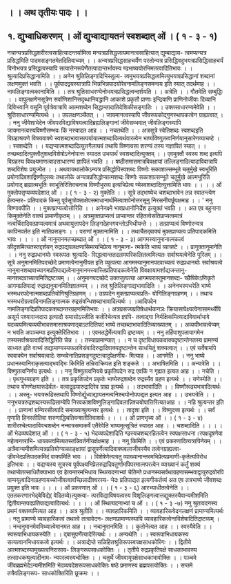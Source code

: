 ## । । अथ तृतीयः पादः । ।
## १. द्युभ्वाधिकरणम् । ओं  द्युभ्वाद्यायतनं स्वशब्दात् ओं । ( १ - ३ - १)
नचान्यत्रप्रसिद्धशरीरत्वसाहित्यादन्तर्यामित्व मन्यत्रप्रसिद्धजायमानत्वसाहित्यात् द्युम्बाद्याय-
त्वमप्यन्यत्र प्रसिद्धमिति पादमसङ्गतमेतदितिवाच्यम् । । अन्यत्रप्रसिद्धसाहचर्येण परतोन्यत्र
प्रसिद्धिवदुभयत्रप्रसिद्धिसाहचर्यं विनोभयत्र प्रसिद्धत्वस्यापि सत्वात्तेनरूपेणैतत्पादान्तर्भावस्य
ण्ढभाष्ययोरभिमतत्वादितिभावः । । श्रुत्यादिप्रसिद्धानामिति । । अनेन श्रुतिलिङ्गादिभिस्तुल्य-
त्वमुभयत्रप्रसिद्धत्वमित्युभयत्रप्रसिद्धानां शब्दानां लक्षणमुक्तं भवति । । पूर्वपादद्वयस्यात्रापि
भिन्नभिन्नपादयोरेवनामलिङ्गसमन्वय इति स्यात् तदर्थमाह । । नामलिङ्गात्मकानामिति । । तत्र
श्रुतिसाधरण्येनोभयत्रप्रसिद्धत्वन्दर्शयति । । अत्रेति । । गौतमेति सम्बुद्धिः । । वापुलक्षणेनसूत्रेण
सर्वाणिशानिसदृब्धानिवद्धानि आकाशे प्रकृतौ प्राणाः इन्द्रियाणि प्राणिनोजीवाः दिव्यानि
दिविभवानि वसूनि पूर्वत्रेवात्रापि आत्मशब्देन सिद्धान्तादातिदेशिकीसङ्गातिः । ।
उक्तसाधारण्यमेवेति । । श्रुतिसाधारण्यमित्यर्थः । । उपलक्षणञ्चैतत् । । जायमानत्वस्यापि
जीवरूपकोद्गुणस्थापकत्वेन ग्राह्यत्वात् । ।
ननु जीवेशाभेदेन जीवपरविद्याविषयत्वादिब्रह्यलिङ्गानां जीवेसम्भवात् जीवलिङ्गस्यापि
जायमानत्वस्यविष्णौसम्भवः किं नस्यादत आह । । नचतथेति । । अत्रसूत्रे स्वेतिशब्दः
स्वशब्दइति विग्रहाश्रयणे विषयवाक्ये स्वशब्दाभावात्तत्पर्यायात्मशब्दादित्यर्थवारत्वेन भाष्यंविष्णुतत्वनिर्णयानुसारेणव्याचष्टे । । स्वशब्देति । । यद्यप्यात्मशब्दादित्युत्तगैलाघवं तथापि
विष्णावसा शरण्यं तस्य नज्ञापितं स्यात् । । तच्छब्दादित्युक्तौतुशब्दविशेषोऽनेनोपात्तः स्यादत
उभयार्थं स्वशब्दादित्युक्तम् । । एवमुक्तौ स्वस्य शब्द इत्यपि विग्रहस्य विवक्ष्यमाणत्वादसाधारण्यं
ज्ञापितं भवति । । षष्ठीसमासमात्रविवक्षायां तल्लिङ्गादित्यादाविवात्रापि शब्दविशेषः प्रयुज्येत । ।
अथवायथालोकेऽन्यत्र प्रसिद्धोपिस्वशब्दः विष्णोः सकाशात्सम्भूते चतुर्मुखे स्वभूरिति
प्रयोगादिवशाद्विष्णौपुरव्यः तथालोके अन्यत्रप्रसिद्धोप्यात्मशब्दः विष्णोः सकाशात्सम्भूते
चतुर्मुखे आत्मभूरिति प्रयोगाद् ब्रह्मात्मभूतिः स्वभूतिरितिवचनाच विष्णौभुरव्य इत्यभिप्रेत्य
ण्मेस्वशब्दादित्युत्तामिति भावः । ।
। । ओं मुक्तोपसृप्यव्यपदेशात् ओं । । ( १ - ३ - २)
मुक्तेति । । सूत्रे तद्भाष्येच चशब्दाभावेन तन्न स्वातन्त्येण हेत्वन्तर- प्रतिपादकं किन्तु
पूर्वसूत्रोक्ताक्षेपसमाधानार्थमित्याशपेनोत्तरसूनु निरसनीयर्छूपक्षमाह । । ' ननु विष्णावपीति । ।
मुक्तप्राप्यत्वोत्तोरिति । । अनेनक्ष्मे भावप्रधानोनिर्देश इत्युक्तं भवति । । अत एव बहुनाना
किमुक्तेनेति वाक्यं प्रामाणीकृतम् । । अत्रमुक्तप्राप्यत्वं प्राप्यान्तर रहितत्वेसतिप्राप्यत्वमात्रं
नत्वर्चिरादिवत्प्राप्यत्वमात्रं अथवायुत्तापदेन लिङ्गदेहभगवन्तोऽभिधीयन्ते । । तत्प्राप्यत्वं
विष्णोरन्यत्र कापिनवर्तत इति नातिप्रसङ्गः । । पराणां मुक्तानामिति । । तथाचैतद्बाक्यं
मुक्तप्राप्यत्व प्रतिपादकमिति भावः । ।
। । ओं नानुमानमतच्छब्दात् ओं । । ( १ - ३ - ३)
आगमस्यानुमानात्मकत्वं कीदृशमित्यतस्तद्दर्शयन् रुद्रपद्यपलक्षणासिमत्यभिप्रेत्य नानुमाना-
त्मकेति भाष्यं व्याचष्टे । । प्रागुक्तानुमानेति । । ननु रुद्रप्रधानयोः स्वरूपतः श्रुत्यादि-
सिद्धत्वान्ततदलमपरिकलितत्वमित्यतः सर्वाश्रयत्वेनेति पूरितम् । । सूत्रे अनुमानमितिपदच्छेदे
प्रमाणत्वेनानुमीयत इति व्युत्पत्या आगमस्यानुमानपदवाच्यत्वं रुद्रप्रधानयोः सर्वाश्रयत्वे
नानुमानशब्दवाच्यागमप्रतिपाद्यत्वेनानुमानमस्यास्तिप्रतिपादकत्वेनेति विवक्षायामर्शाद्यजन्तानु-
मानशब्दवाच्यत्वमितिद्रष्टव्यम् । । अनुमानपदच्छेदे उक्तजुत्पत्या आगमपरास्तुमानशब्दा-
च्छैषिकेऽणिकृते आगमप्रतिपाद्यं रुद्राद्यनुमानमितिज्ञातव्यम् । । तत् श्रुतिलिङ्गाद्यभावादिति । ।
अनेनभस्मधरेति भाष्ये भस्मधरपदेनात्मशब्दप्रतियोगिश्रुतिग्रहणम् । । उग्रपदेन मुक्तप्राप्यत्वप्रति-
योगिलिङ्गग्रहणम् । । तथाच भस्मधरोग्रत्वादिनामलिङ्गात्मक रुद्रसंवन्धिशब्दाभावादित्यर्थः । ।आदिपदेन नामलिङ्गादिप्रतिपादकशब्दान्तरग्रहणमितिभावः । । अत्रप्रसज्यप्रतिषेधार्थकनञः
क्रियासापेक्ष्यत्वेनासामर्थ्येपि असूर्य पश्याराजदारा इत्यादौ समासोऽस्तीति कर्तरिचेत्यत्र ज्ञापि-
तत्वाद्गा निर्मक्षिकमित्यादाविवार्थाभावे यदव्ययमित्यव्ययीभावसमासाश्रयणाद्बाऽतदितिपदं भाष्ये
तच्छब्दाभावादितिव्याख्यातम् । । अव्ययीभावत्वेप्यम् न भवति अपञ्चम्या इत्युक्तेरितिभावः । ।
एवमतद्धेर्मेत्यत्रापि द्रष्टव्यम् । । ननु तर्हिपाशुपतायागमेन तस्यसर्वाश्रयत्वादिसिद्धिरिति चेन्न । ।
तस्याप्रामाण्यात् । । न च दृष्टविधायकवाक्यदृष्टान्तेनतस्य प्रामाण्यं साध्यत इति वाच्यं
तद्यामाण्यस्यफलविसंवादिरुद्रादिवाक्यदृष्टान्तेन साधयितुं शक्यत्वात् । ।
एवं सर्वेषामपि स्ववाक्येन सर्वाश्रयत्वादेः सम्भवेनातिप्रसङ्गदुष्टत्वादुपेक्षणीय- मित्याह । ।
आगमेति । । ननु भाष्ये प्रधानस्यानिराकृतत्वाद्भवद्भिः किमिति तन्निराक्रियत इति शङ्कते । ।
अभाषितमिति । । अन्यत्रेति । । विष्णुतत्वनिर्णय इत्यर्थः । । ननु विष्णुतत्वनियये प्रकृतिपदेन रुद्र
एवकिं न गृह्यत इत्यत आह । । नचेति । । पृथगुभयग्रहण इति । । तत्र प्रकृतिपदेन प्रकृतेः
भाष्येरुद्रशब्देन रुद्रस्यैव ग्रहण इत्यर्थः । । यणेस्येति । । तथाच योगणेक्षयारूढेर्वल-
वत्वाद्रूढयारुद्रादिरेव ग्राह्य इत्यर्थः । । तदभावादिति । । विष्णौरूढ्यभावादित्यर्थः । । अस्तू-
भयत्ररूढिस्तथापि विष्णोर्द्युध्वाद्यायतनत्वनिश्चयोनोपपद्यत इत्यत आह । । उभयत्रेति । ।
ननूभयत्ररुद्रशब्दस्यरूढिसाम्येपि निरवकाशविष्णुलिङ्गादिवलान्निश्चयोपात्तिरित्यतआह । । नहि
श्रुत्यन्तर इति । । प्राणानां ग्रन्यिरसीत्यादि समाख्याश्रुत्यन्तर इत्यर्थः । । तादृशा इति । ।
विष्णुदत्ता इत्यर्थः । । सर्वं मृणाति हिनस्तीतिवा शरुणाद्ध्यितिवन्शतीतिवाशर्वः । ।
। । ओं प्राणभृच्य ओं । । ( १ - ३ - ४)
शारीरश्चेत्यादाविवचशब्देन नन्मात्रसमाकर्षे एतैरेवेति भाष्यमुत्सूत्रितं स्यादत आह । ।
चशब्दादिति । ।
। । ओं भेदव्यपदेशात् ओं । । ( १ - ३ - ५)
भेदव्यपदेशादिति ण्ढस्यचशब्दरहितत्वेन स्वपक्षसाधना।रपक्षदूषणेवा नहेत्वन्तराभि-
धायकत्वमित्यतस्तन्निवर्तनीयर्क्षक्षमाह । । ननु किमिति । । एवं प्रकरणादित्यत्रापिनेयम् । ।
अत्रैवान्यमीशमित्यत्रप्रतियोग्याकाङ्क्षायां द्वासुपर्णेत्यादिवाक्यवलाजीवस्यैव तत्वेनग्राह्यत्वा-
ज्रीवभेदप्रतिपादकमिदं वाक्यमिति भावः । । विशेषेणेत्यत्रतु व्याख्यानान्तरमभिप्रेत्यप्रमाणी-कृतेत्यविरोध इतिभावः । । यद्यप्यस्य सूत्रस्य पूर्वपक्ष्यभिप्रेतरुद्रादिवतुर्णामपिपरमात्मपरत्वेन
व्याख्यानं कर्तुं शक्यं तथाप्येतत्साधितैक्याभाव एव हेत्वन्तरमभिधाय स्थित्यदनाभ्यां चेतिन्ते
प्रधानस्यसर्वथाग्रहणासम्भवाद्वायुरुद्रयोरपि वाम्पयूत्वादिनाग्रहणायच्चोजीवत्वावच्छिन्नादीश्वरस्य-
भेदः प्रतिपाद्यत इत्यगीकर्तव्यं अत एव तत्रभाष्ये जीवशब्दः प्रयुक्त इति भावः । ।
। । ओं प्रकरणात् ओं । । ( १ - ३ - ६)
आरभ्याधीतत्वेनेति । । एततकरणारभेद्बेविद्ये( वेदितव्ये)त्युक्त्या- त्परविद्याविषयत्वस्य
विशृलिङ्गत्वात्तद्युक्तस्यैवान्यमीशमिति द्वितीयान्तपदप्रतिपाद्यत्वादित्यर्थः । ।
। । ओं स्थित्यदनाभ्यां च ओं । । ( १ - ३ -७)
ननु श्रुतावदनस्य प्रथमं वक्तव्यमित्यत आह । । अत्र श्रुतीति । । व्यावहारिकमिति । ।
व्यावहारिकवेदनलक्षणं प्रामाण्यमित्यर्थः । नतु प्रामाण्ये व्यावहारिकत्वं तथात्वे तत्वावेदन-
लक्षणप्रामाण्यस्यापि व्यावहारिकत्वेनाविशेषादितिद्रष्टव्यम् । । नन्दनुमानमेवमिथ्यात्वेमानमत
आह । । नचानुमानमिति । । कुतोनेत्यत आह । । स्वस्यैवेति । । स्वरूपाभिधायकस्येति । ।
द्बासुपर्णेत्यादेरित्यर्थः । । अन्यथेति । । स्वरूपाभिधायकस्य सत्यत्वानभिधायकत्वे इत्यर्थः । ।
अत्राद्येप्ते सन्निहितश्रुतिरूपस्वपक्षसाधकोत्त्गिः । । द्वितीये आत्मशब्दस्यामुख्यत्वनिरासाय-
लिङ्गरूपसाधकोक्तिः । । तृतीये रुद्रप्रकृतिपक्षे साधकाभावस्य तत्साधकश्रुत्यादीनाम-
न्यपरत्वस्यचोक्तिः । । चतुर्थे जीववायूपक्षेसाधकाभावोक्तिः । । पञ्चमे जीवब्रह्मभेदेऽन्यमीशमिति
भेदव्यपदेशरूपसाधकोक्तिः षष्ठे प्रमाणस्य ब्रह्मपरत्वोक्तिः । । सप्तमे तत्रैवलिङ्गरूप-
साधकोक्तिरिति छूक्रमः । ।
 